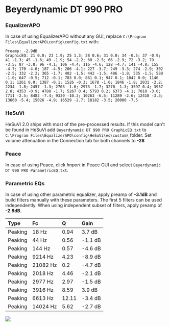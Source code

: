 # Beyerdynamic DT 990 PRO

### EqualizerAPO
In case of using EqualizerAPO without any GUI, replace `C:\Program Files\EqualizerAPO\config\config.txt`
with:
```
Preamp: -2.9dB
GraphicEQ: 21 0.0; 23 1.9; 25 1.3; 28 0.6; 31 0.0; 34 -0.5; 37 -0.9; 41 -1.3; 45 -1.6; 49 -1.9; 54 -2.2; 60 -2.5; 66 -2.9; 72 -3.2; 79 -3.5; 87 -3.8; 96 -4.1; 106 -4.4; 116 -4.6; 128 -4.7; 141 -4.8; 155 -4.7; 170 -4.6; 187 -4.5; 206 -4.1; 227 -3.7; 249 -3.3; 274 -2.9; 302 -2.5; 332 -2.2; 365 -1.7; 402 -1.5; 442 -1.5; 486 -1.8; 535 -1.5; 588 -1.0; 647 -0.5; 712 -0.1; 783 0.0; 861 0.1; 947 0.1; 1042 0.0; 1146 0.1; 1261 0.0; 1387 -0.1; 1526 -0.3; 1678 -1.0; 1846 -1.8; 2031 -2.2; 2234 -1.8; 2457 -1.3; 2703 -1.6; 2973 -1.7; 3270 -1.3; 3597 0.4; 3957 2.8; 4353 -0.9; 4788 -1.7; 5267 0.4; 5793 0.2; 6373 -4.1; 7010 -3.0; 7711 -2.5; 8482 -7.4; 9330 -10.3; 10263 -6.5; 11289 -2.6; 12418 -3.3; 13660 -5.4; 15026 -4.9; 16529 -2.7; 18182 -3.5; 20000 -7.5
```

### HeSuVi
HeSuVi 2.0 ships with most of the pre-processed results. If this model can't be found in HeSuVi add
`Beyerdynamic DT 990 PRO GraphicEQ.txt` to `C:\Program Files\EqualizerAPO\config\HeSuVi\eq\custom\` folder.
Set volume attenuation in the Connection tab for both channels to **-28**

### Peace
In case of using Peace, click *Import* in Peace GUI and select `Beyerdynamic DT 990 PRO ParametricEQ.txt`.

### Parametric EQs
In case of using other parametric equalizer, apply preamp of **-3.1dB** and build filters manually
with these parameters. The first 5 filters can be used independently.
When using independent subset of filters, apply preamp of **-2.8dB**.

| Type    | Fc       |     Q | Gain    |
|:--------|:---------|:------|:--------|
| Peaking | 18 Hz    |  0.94 | 3.7 dB  |
| Peaking | 44 Hz    |  0.56 | -1.1 dB |
| Peaking | 144 Hz   |  0.57 | -4.6 dB |
| Peaking | 9214 Hz  |  4.23 | -8.9 dB |
| Peaking | 21082 Hz |  0.2  | -4.7 dB |
| Peaking | 2018 Hz  |  4.46 | -2.1 dB |
| Peaking | 2977 Hz  |  2.97 | -1.5 dB |
| Peaking | 3916 Hz  |  8.59 | 3.9 dB  |
| Peaking | 6613 Hz  | 12.11 | -3.4 dB |
| Peaking | 14024 Hz |  5.62 | -2.7 dB |

![](https://raw.githubusercontent.com/jaakkopasanen/AutoEq/master/results/rtings/rtings/Beyerdynamic%20DT%20990%20PRO/Beyerdynamic%20DT%20990%20PRO.png)